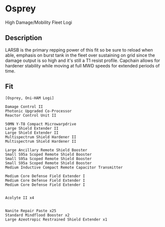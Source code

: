 # Osprey

High Damage/Mobility Fleet Logi


## Description

LARSB is the primary repping power of this fit so be sure to reload when able, emphasis on burst tank in the fleet over sustaining on grid since the damage output is so high and it's still a T1 resist profile. Capchain allows for hardener stability while moving at full MWD speeds for extended periods of time.

## Fit

```
[Osprey, Oni-HAM Logi]

Damage Control II
Photonic Upgraded Co-Processor
Reactor Control Unit II

50MN Y-T8 Compact Microwarpdrive
Large Shield Extender II
Large Shield Extender II
Multispectrum Shield Hardener II
Multispectrum Shield Hardener II

Large Ancillary Remote Shield Booster
Small S95a Scoped Remote Shield Booster
Small S95a Scoped Remote Shield Booster
Small S95a Scoped Remote Shield Booster
Medium Inductive Compact Remote Capacitor Transmitter

Medium Core Defense Field Extender I
Medium Core Defense Field Extender I
Medium Core Defense Field Extender I


Acolyte II x4


Nanite Repair Paste x25
Standard Mindflood Booster x2
Large Azeotropic Restrained Shield Extender x1
```